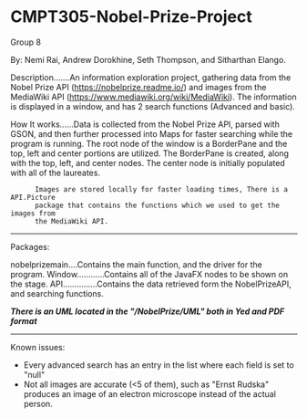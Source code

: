 # CMPT305-Nobel-Prize-Project
Group 8

By: Nemi Rai, Andrew Dorokhine, Seth Thompson, and Sitharthan Elango.

Description.......An information exploration project, gathering data from the Nobel Prize API 
		  (https://nobelprize.readme.io/) and images from the MediaWiki API
	          (https://www.mediawiki.org/wiki/MediaWiki). The information is displayed
		  in a window, and has 2 search functions (Advanced and basic). 

How It works......Data is collected from the Nobel Prize API, parsed with GSON, and then
                  further processed into Maps for faster searching while the program is 
		  running. The root node of the window is a BorderPane and the top, left and
		  center portions are utilized. The BorderPane is created, along with the
		  top, left, and center nodes. The center node is initially populated with
		  all of the laureates.
		
		  Images are stored locally for faster loading times, There is a API.Picture
		  package that contains the functions which we used to get the images from
		  the MediaWiki API.

---------------------------------------------------------------------------------------------------

Packages:

nobelprizemain....Contains the main function, and the driver for the program.
Window............Contains all of the JavaFX nodes to be shown on the stage.
API...............Contains the data retrieved form the NobelPrizeAPI, and searching
		  functions.

***There is an UML located in the "/NobelPrize/UML" both in Yed and PDF format***

---------------------------------------------------------------------------------------------------

Known issues:

- Every advanced search has an entry in the list where each field is set to "null"
- Not all images are accurate (<5 of them), such as "Ernst Rudska" produces an image of
  an electron microscope instead of the actual person.
